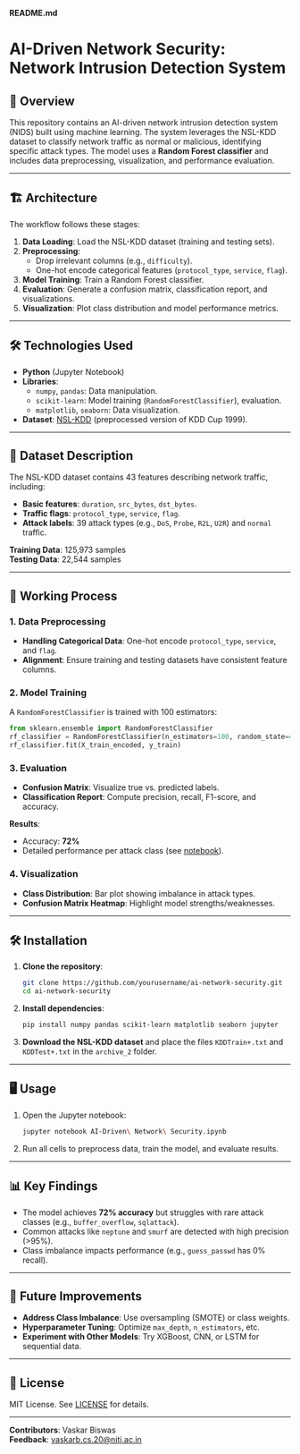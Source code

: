 **README.md**  
# AI-Driven Network Security: Network Intrusion Detection System  

## 📌 Overview  
This repository contains an AI-driven network intrusion detection system (NIDS) built using machine learning. The system leverages the NSL-KDD dataset to classify network traffic as normal or malicious, identifying specific attack types. The model uses a **Random Forest classifier** and includes data preprocessing, visualization, and performance evaluation.  

---

## 🏗️ Architecture  
The workflow follows these stages:  
1. **Data Loading**: Load the NSL-KDD dataset (training and testing sets).  
2. **Preprocessing**:  
   - Drop irrelevant columns (e.g., `difficulty`).  
   - One-hot encode categorical features (`protocol_type`, `service`, `flag`).  
3. **Model Training**: Train a Random Forest classifier.  
4. **Evaluation**: Generate a confusion matrix, classification report, and visualizations.  
5. **Visualization**: Plot class distribution and model performance metrics.  
  

---

## 🛠️ Technologies Used  
- **Python** (Jupyter Notebook)  
- **Libraries**:  
  - `numpy`, `pandas`: Data manipulation.  
  - `scikit-learn`: Model training (`RandomForestClassifier`), evaluation.  
  - `matplotlib`, `seaborn`: Data visualization.  
- **Dataset**: [NSL-KDD](https://www.kaggle.com/datasets/hassan06/nslkdd) (preprocessed version of KDD Cup 1999).  

---

## 📂 Dataset Description  
The NSL-KDD dataset contains 43 features describing network traffic, including:  
- **Basic features**: `duration`, `src_bytes`, `dst_bytes`.  
- **Traffic flags**: `protocol_type`, `service`, `flag`.  
- **Attack labels**: 39 attack types (e.g., `DoS`, `Probe`, `R2L`, `U2R`) and `normal` traffic.  

**Training Data**: 125,973 samples  
**Testing Data**: 22,544 samples  

---

## 🚀 Working Process  
### 1. Data Preprocessing  
- **Handling Categorical Data**: One-hot encode `protocol_type`, `service`, and `flag`.  
- **Alignment**: Ensure training and testing datasets have consistent feature columns.  

### 2. Model Training  
A `RandomForestClassifier` is trained with 100 estimators:  
```python  
from sklearn.ensemble import RandomForestClassifier  
rf_classifier = RandomForestClassifier(n_estimators=100, random_state=42)  
rf_classifier.fit(X_train_encoded, y_train)  
```

### 3. Evaluation  
- **Confusion Matrix**: Visualize true vs. predicted labels.  
- **Classification Report**: Compute precision, recall, F1-score, and accuracy.  

**Results**:  
- Accuracy: **72%**  
- Detailed performance per attack class (see [notebook](AI-Driven%20Network%20Security.ipynb)).  

### 4. Visualization  
- **Class Distribution**: Bar plot showing imbalance in attack types.  
- **Confusion Matrix Heatmap**: Highlight model strengths/weaknesses.  

---

## 🛠️ Installation  
1. **Clone the repository**:  
   ```bash  
   git clone https://github.com/yourusername/ai-network-security.git  
   cd ai-network-security  
   ```  
2. **Install dependencies**:  
   ```bash  
   pip install numpy pandas scikit-learn matplotlib seaborn jupyter  
   ```  
3. **Download the NSL-KDD dataset** and place the files `KDDTrain+.txt` and `KDDTest+.txt` in the `archive_2` folder.  

---

## 🖥️ Usage  
1. Open the Jupyter notebook:  
   ```bash  
   jupyter notebook AI-Driven\ Network\ Security.ipynb  
   ```  
2. Run all cells to preprocess data, train the model, and evaluate results.  

---

## 📊 Key Findings  
- The model achieves **72% accuracy** but struggles with rare attack classes (e.g., `buffer_overflow`, `sqlattack`).  
- Common attacks like `neptune` and `smurf` are detected with high precision (>95%).  
- Class imbalance impacts performance (e.g., `guess_passwd` has 0% recall).  

---

## 📝 Future Improvements  
- **Address Class Imbalance**: Use oversampling (SMOTE) or class weights.  
- **Hyperparameter Tuning**: Optimize `max_depth`, `n_estimators`, etc.  
- **Experiment with Other Models**: Try XGBoost, CNN, or LSTM for sequential data.  

---

## 📜 License  
MIT License. See [LICENSE](LICENSE) for details.  

---

**Contributors**: Vaskar Biswas  
**Feedback**: vaskarb.cs.20@nitj.ac.in
